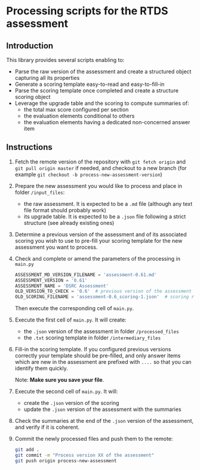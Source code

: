 # Processing scripts for the RTDS assessment

## Introduction

This library provides several scripts enabling to:

- Parse the raw version of the assessment and create a structured object capturing all its properties
- Generate a scoring template easy-to-read and easy-to-fill-in
- Parse the scoring template once completed and create a structure scoring object
- Leverage the upgrade table and the scoring to compute summaries of:
  - the total max score configured per section
  - the evaluation elements conditional to others
  - the evaluation elements having a dedicated non-concerned answer item
  
## Instructions

1. Fetch the remote version of the repository with `git fetch origin` and `git pull origin master` if needed, and checkout to a new branch (for example `git checkout -b process-new-assessment-version`)

1. Prepare the new assessment you would like to process and place in folder `/input_files`:
   - the raw assessment. It is expected to be a `.md` file (although any text file format should probably work)
   - its upgrade table. It is expected to be a `.json` file following a strict structure (see already existing ones)

1. Determine a previous version of the assessment and of its associated scoring you wish to use to pre-fill your scoring template for the new assessment you want to process.

1. Check and complete or amend the parameters of the processing in `main.py`
    ```python
    ASSESSMENT_MD_VERSION_FILENAME = 'assessment-0.61.md'
    ASSESSMENT_VERSION = '0.61'
    ASSESSMENT_NAME = 'DSRC Assessment'
    OLD_VERSION_TO_CHECK = '0.6'  # previous version of the assessment
    OLD_SCORING_FILENAME = 'assessment-0.6_scoring-1.json'  # scoring reference of the previous version 
    ```
   Then execute the corresponding cell of `main.py`.

1. Execute the first cell of `main.py`. It will create:
   - the `.json` version of the assessment in folder `/processed_files`
   - the `.txt` scoring template in folder `/intermediary_files`
   
1. Fill-in the scoring template. If you configured previous versions correctly your template should be pre-filled, and only answer items which are new in the assessment are prefixed with `....` so that you can identify them quickly.

    Note: **Make sure you save your file**. 

1. Execute the second cell of `main.py`. It will:
   - create the `.json` version of the scoring
   - update the `.json` version of the assessment with the summaries
   
1. Check the summaries at the end of the `.json` version of the assessment, and verify if it is coherent.

1. Commit the newly processed files and push them to the remote:
   ```bash
   git add .
   git commit -m "Process version XX of the assessment"
   git push origin process-new-assessment
   ```
